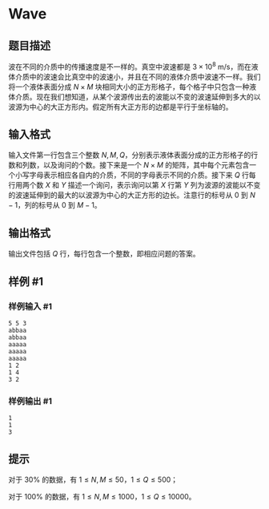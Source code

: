 # Wave

## 题目描述

波在不同的介质中的传播速度是不一样的。真空中波速都是 $3\times {10}^8$ m/s，而在液体介质中的波速会比真空中的波速小，并且在不同的液体介质中波速不一样。我们将一个液体表面分成 $N \times M$ 块相同大小的正方形格子，每个格子中只包含一种液体介质。现在我们想知道，从某个波源传出去的波能以不变的波速延伸到多大的以波源为中心的大正方形内。假定所有大正方形的边都是平行于坐标轴的。

## 输入格式

输入文件第一行包含三个整数 $N, M, Q$，分别表示液体表面分成的正方形格子的行数和列数，以及询问的个数。接下来是一个 $N \times M$ 的矩阵，其中每个元素包含一个小写字母表示相应各自内的介质，不同的字母表示不同的介质。接下来 $Q$ 行每行用两个数 $X$ 和 $Y$ 描述一个询问，表示询问以第 $X$ 行第 $Y$ 列为波源的波能以不变的波速延伸到的最大的以波源为中心的大正方形的边长。注意行的标号从 $0$ 到 $N-1$，列的标号从 $0$ 到 $M-1$。

## 输出格式

输出文件包括 $Q$ 行，每行包含一个整数，即相应问题的答案。

## 样例 #1

### 样例输入 #1
```
5 5 3
abbaa
abbaa
aaaaa
aaaaa
aaaaa
1 2
1 4
3 2
```

### 样例输出 #1

```
1
1
3
```

## 提示

对于 $30\%$ 的数据，有 $1 \le N,M \le 50$，$1 \le Q \le 500$；

对于 $100\%$ 的数据，有 $1 \le N,M \le 1000$，$1 \le Q \le 10000$。
